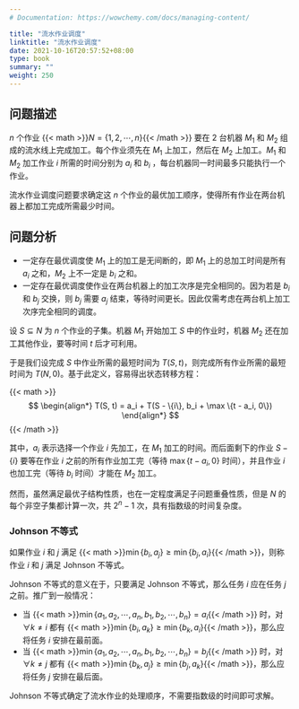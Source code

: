 ```yaml
---
# Documentation: https://wowchemy.com/docs/managing-content/

title: "流水作业调度"
linktitle: "流水作业调度"
date: 2021-10-16T20:57:52+08:00
type: book
summary: ""
weight: 250
---
```


<!--more-->

## 问题描述

$n$ 个作业 {{< math >}}$N = \{ 1, 2, \cdots, n \}${{< /math >}} 要在 $2$ 台机器 $M_1$ 和 $M_2$ 组成的流水线上完成加工。每个作业须先在 $M_1$ 上加工，然后在 $M_2$ 上加工。$M_1$ 和 $M_2$ 加工作业 $i$ 所需的时间分别为 $a_i$ 和 $b_i$ ，每台机器同一时间最多只能执行一个作业。

流水作业调度问题要求确定这 $n$ 个作业的最优加工顺序，使得所有作业在两台机器上都加工完成所需最少时间。

## 问题分析

- 一定存在最优调度使 $M_1$ 上的加工是无间断的，即 $M_1$ 上的总加工时间是所有 $a_i$ 之和，$M_2$ 上不一定是 $b_i$ 之和。
- 一定存在最优调度使作业在两台机器上的加工次序是完全相同的。因为若是 $b_i$ 和 $b_j$ 交换，则 $b_j$ 需要 $a_j$ 结束，等待时间更长。因此仅需考虑在两台机上加工次序完全相同的调度。

设 $S \subseteq N$ 为 $n$ 个作业的子集。机器 $M_1$ 开始加工 $S$ 中的作业时，机器 $M_2$ 还在加工其他作业，要等时间 $t$ 后才可利用。

于是我们设完成 $S$ 中作业所需的最短时间为 $T(S, t)$，则完成所有作业所需的最短时间为 $T(N, 0)$。基于此定义，容易得出状态转移方程：

{{< math >}}
$$
\begin{align*}
T(S, t) = a_i + T(S - \{i\}, b_i + \max \{t - a_i, 0\})
\end{align*}
$$
{{< /math >}}

其中，$a_i$ 表示选择一个作业 $i$ 先加工，在 $M_1$ 加工的时间。而后面剩下的作业 $S - \{i\}$ 要等在作业 $i$ 之前的所有作业加工完（等待 $\max \{t - a_i, 0\}$ 时间），并且作业 $i$ 也加工完（等待 $b_i$ 时间）才能在 $M_2$ 加工。

然而，虽然满足最优子结构性质，也在一定程度满足子问题重叠性质，但是 $N$ 的每个非空子集都计算一次，共 $2^n-1$ 次，具有指数级的时间复杂度。

### Johnson 不等式

如果作业 $i$ 和 $j$ 满足 {{< math >}}$\min \{ b_i, a_j \} \geqslant \min \{ b_j, a_i \}${{< /math >}}，则称作业 $i$ 和 $j$ 满足 Johnson 不等式。

Johnson 不等式的意义在于，只要满足 Johnson 不等式，那么任务 $i$ 应在任务 $j$ 之前。推广到一般情况：

- 当 {{< math >}}$\min \{ a_1, a_2, \cdots, a_n, b_1, b_2, \cdots, b_n \} = a_i${{< /math >}} 时，对 $\forall k \ne i$ 都有 {{< math >}}$\min \{ b_i, a_k \} \geqslant \min \{ b_k, a_i \}${{< /math >}}，那么应将任务 $i$ 安排在最前面。
- 当 {{< math >}}$\min \{ a_1, a_2, \cdots, a_n, b_1, b_2, \cdots, b_n \} = b_j${{< /math >}} 时，对 $\forall k \ne j$ 都有 {{< math >}}$\min \{ b_k, a_j \} \geqslant \min \{ b_j, a_k \}${{< /math >}}，那么应将任务 $j$ 安排在最后面。

Johnson 不等式确定了流水作业的处理顺序，不需要指数级的时间即可求解。